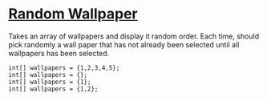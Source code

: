 # [Random Wallpaper](https://www.codewars.com/kata/random-wallpaper "https://www.codewars.com/kata/5c5d3fb02990df482ba6e015")

Takes an array of wallpapers and display it random order.
Each time, should pick randomly a wall paper that has not already been selected until all wallpapers has been selected.

    int[] wallpapers = {1,2,3,4,5};
    int[] wallpapers = {};
    int[] wallpapers = {1};
    int[] wallpapers = {1,2};